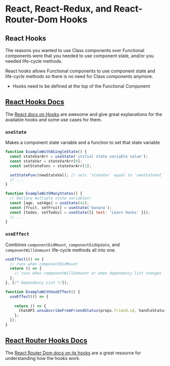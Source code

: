 # React, React-Redux, and React-Router-Dom Hooks

## React Hooks

The reasons you wanted to use Class components over Functional components were that you needed to use component state, and/or you needed life-cycle methods. 

React hooks allows Functional components to use component state and life-cycle methods so there is no need for Class components anymore.

- Hooks need to be defined at the top of the Functional Component

## [React Hooks Docs][1]

The [React docs on Hooks][1] are awesome and give great explanations for the available hooks and some use cases for them. 

### `useState`

Makes a component state variable and a function to set that state variable

```js
function ExampleWithASingleState() {
  const stateVarArr = useState('initial state variable value');
  const stateVar = stateVarArr[0];
  const setStateFunc = stateVarArr[1];

  setStateFunc(newStateVal); // sets `stateVar` equal to `newStateVal`
  // ...
}
```

```js
function ExampleWithManyStates() {
  // Declare multiple state variables!
  const [age, setAge] = useState(42);
  const [fruit, setFruit] = useState('banana');
  const [todos, setTodos] = useState([{ text: 'Learn Hooks' }]);
  // ...
}
```

### `useEffect`

Combines `componentDidMount`, `componentDidUpdate`, and `componentWillUnmount` life-cycle methods all into one.

```js
useEffect(() => {
  // runs when componentDidMount
  return () => {
    // runs when componentWillUnmount or when dependency list changes
  };
}, [/* Dependency List */]);
```

```js
function ExampleWithUseEffect() {
  useEffect(() => {
    
    return () => {
      ChatAPI.unsubscribeFromFriendStatus(props.friend.id, handleStatusChange);
    };
  });
}
```

## [React Router Hooks Docs][2]

The [React Router Dom docs on its hooks][2] are a great resource for understanding how the hooks work.


[1]: https://reactjs.org/docs/hooks-intro.html
[2]: https://reactrouter.com/web/api/Hooks
